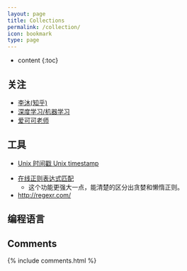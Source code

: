 ```yaml
---
layout: page
title: Collections
permalink: /collection/
icon: bookmark
type: page
---
```


* content
{:toc}

## 关注
* <a href="https://www.zhihu.com/people/mli65/posts" target="_blank"> 李沐(知乎)</a>
* <a href="https://zhuanlan.zhihu.com/JeemyJohn" target="_blank"> 深度学习/机器学习</a>
* <a href="https://www.jianshu.com/u/zqtge6" target="_blank">爱可可老师</a>

## 工具

* <a href="http://tool.chinaz.com/Tools/unixtime.aspx" target="_blank"> Unix 时间戳 Unix timestamp</a>

- <a href="https://regex101.com/" target="_blank">在线正则表达式匹配</a>
    - 这个功能更强大一点，能清楚的区分出贪婪和懒惰正则。
- <a href="http://regexr.com/" target="_blank">http://regexr.com/</a>

## 编程语言



## Comments

{% include comments.html %}
